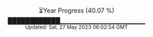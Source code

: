<p align="center">
⏳Year Progress (40.07 %) <br>
████████████▁▁▁▁▁▁▁▁▁▁▁▁▁▁▁▁▁▁ <br>
<sub>Updated: Sat, 27 May 2023 06:02:54 GMT</sub>
</p>

